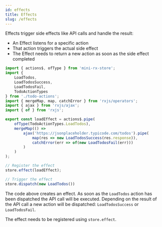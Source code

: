 ```yaml
---
id: effects
title: Effects
slug: /effects
---
```


Effects trigger side effects like API calls and handle the result:

-   An Effect listens for a specific action
-   That action triggers the actual side effect
-   The Effect needs to return a new action as soon as the side effect completed

```ts
import { actions$, ofType } from 'mini-rx-store';
import {
    LoadTodos,
    LoadTodosSuccess,
    LoadTodosFail,
    TodoActionTypes
} from './todo-actions';
import { mergeMap, map, catchError } from 'rxjs/operators';
import { ajax } from 'rxjs/ajax';
import { of } from 'rxjs';

export const loadEffect = actions$.pipe(
    ofType(TodoActionTypes.LoadTodos),
    mergeMap(() =>
        ajax('https://jsonplaceholder.typicode.com/todos').pipe(
            map(res => new LoadTodosSuccess(res.response)),
            catchError(err => of(new LoadTodosFail(err)))
        )
    )
);

// Register the effect
store.effect(loadEffect);

// Trigger the effect
store.dispatch(new LoadTodos())
```

The code above creates an effect. As soon as the `LoadTodos` action has been dispatched the API call will be executed. Depending on the result of the API call a new action will be dispatched:
`LoadTodosSuccess` or `LoadTodosFail`.

The effect needs to be registered using `store.effect`.
